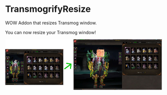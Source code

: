 # TransmogrifyResize
WOW Addon that resizes Transmog window.

You can now resize your Transmog window!

![TransmogrifyResize](screenshot.png "Screenshot")
